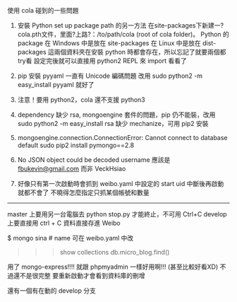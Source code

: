 

使用 cola 碰到的一些問題
1. 安裝
Python set up package path 的另一方法
在site-packages下新建一?cola.pth文件，里面?上路?：/to/path/cola (root of cola folder)。
Python 的 package 在 Windows 中是放在 site-packages
在 Linux 中是放在 dist-packages
這兩個資料夾在安裝 python 時都會存在，所以忘記了就要兩個都try看
設定完後就可以直接用 python2 REPL 來 import 看看了

2. pip 安裝 pyyaml 一直有 Unicode 編碼問題
改用 sudo python2 -m easy_install pyyaml 就好了

3. 注意！要用 python2，cola 還不支援 python3

4. dependency 缺少 rsa, mongoengine 套件的問題，pip 仍不能裝，改用 sudo python2 -m easy_install rsa
	缺少 mechanize，可用 pip2 安裝

5. mongoengine.connection.ConnectionError: Cannot connect to database default
sudo pip2 install pymongo==2.8

6. No JSON object could be decoded
	username 應該是 fbukevin@gmail.com 而非 VeckHsiao

7. 好像只有第一次啟動時會抓到 weibo.yaml 中設定的 start uid
   中斷後再啟動就都不會了
   不曉得怎麼指定只抓某個帳號和數量

***
master 上要用另一台電腦去 python stop.py 才能終止，不可用 Ctrl+C
develop 上要直接用 ctrl + C
資料直接存進 Weibo

$ mongo sina   # name 可在 weibo.yaml 中改
>>> show collections
>>> db.micro_blog.find()

用了 mongo-express!!!!
就跟 phpmyadmin 一樣好用啊!!! (甚至比較好看XD)
不過還不是很完整
要重新啟動才會看到資料庫的刪增

還有一個有在動的 develop 分支

